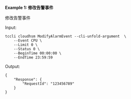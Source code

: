 **Example 1: 修改告警事件**

修改告警事件

Input: 

```
tccli cloudhsm ModifyAlarmEvent --cli-unfold-argument  \
    --Event CPU \
    --Limit 0 \
    --Status 0 \
    --BeginTime 00:00:00 \
    --EndTime 23:59:59
```

Output: 
```
{
    "Response": {
        "RequestId": "123456789"
    }
}
```

